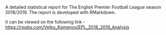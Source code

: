 A detailed statistical report for The English Premier Football League season 2018/2019. The report is developed with RMarkdown. 

It can be viewed on the following link - https://rpubs.com/Velko_Kamenov/EPL_2018_2019_Analysis
